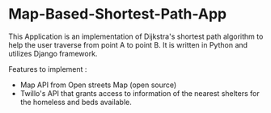 # Map-Based-Shortest-Path-App
This Application is an implementation of Dijkstra's shortest path algorithm to help the user traverse from point A to point B. It is written in Python and utilizes Django framework.

Features to implement : 
- Map API from Open streets Map (open source)
- Twillo's API that grants access to information of the nearest shelters for the homeless and beds available.
  

